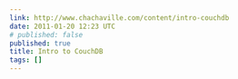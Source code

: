 ```yaml
---
link: http://www.chachaville.com/content/intro-couchdb
date: 2011-01-20 12:23 UTC
# published: false
published: true
title: Intro to CouchDB
tags: []
---
```



